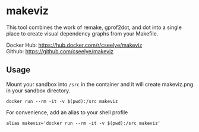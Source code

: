 # makeviz
This tool combines the work of remake, gprof2dot, and dot into a single place to create visual dependency graphs from your Makefile.

Docker Hub: https://hub.docker.com/r/cseelye/makeviz  
Github: https://github.com/cseelye/makeviz

## Usage
Mount your sandbox into `/src` in the container and it will create makeviz.png in your sandbox directory.
```
docker run --rm -it -v $(pwd):/src makeviz
```
For convenience, add an alias to your shell profile
```
alias makeviz='docker run --rm -it -v $(pwd):/src makeviz'
```

